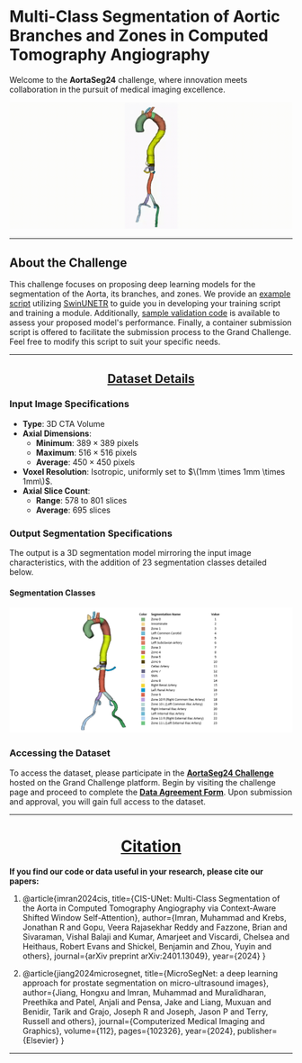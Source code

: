 <h1>Multi-Class Segmentation of Aortic Branches and Zones in Computed Tomography Angiography</h1>

Welcome to the **AortaSeg24** challenge, where innovation meets collaboration in the pursuit of medical imaging excellence.

![Segmentation Demo](./assets/segmentation_demo.gif)


---

<h2>About the Challenge</h2>

This challenge focuses on proposing deep learning models for the segmentation of the Aorta, its branches, and zones. We provide an [example script](https://github.com/ImranNust/AortaSeg24_Duplicate/tree/main/training) utilizing [SwinUNETR](https://arxiv.org/abs/2201.01266) to guide you in developing your training script and training a module. Additionally, [sample validation code](https://github.com/ImranNust/AortaSeg24_Duplicate/tree/main/validation) is available to assess your proposed model's performance. Finally, a container submission script is offered to facilitate the submission process to the Grand Challenge. Feel free to modify this script to suit your specific needs.

---

<h2><u><center> Dataset Details </center></u></h2>

### Input Image Specifications
- **Type**: 3D CTA Volume
- **Axial Dimensions**: 
  - **Minimum**: $389\times389$ pixels
  - **Maximum**: $516\times516$ pixels
  - **Average**: $450\times450$ pixels
- **Voxel Resolution**: Isotropic, uniformly set to $\(1mm \times 1mm \times 1mm\)$.
- **Axial Slice Count**: 
  - **Range**: 578 to 801 slices
  - **Average**: 695 slices

### Output Segmentation Specifications
The output is a 3D segmentation model mirroring the input image characteristics, with the addition of 23 segmentation classes detailed below.

#### Segmentation Classes

![Details of the Segmentation Labels](assets/Segmentation_Details.PNG)

### Accessing the Dataset

To access the dataset, please participate in the **[AortaSeg24 Challenge](https://aortaseg24.grand-challenge.org/)** hosted on the Grand Challenge platform. Begin by visiting the challenge page and proceed to complete the **[Data Agreement Form](https://aortaseg24.grand-challenge.org/dataset-access-information/)**. Upon submission and approval, you will gain full access to the dataset.

---

<h1><center><u><b>Citation</b></u></center></h1>

**If you find our code or data useful in your research, please cite our papers:**

1. @article{imran2024cis,
  title={CIS-UNet: Multi-Class Segmentation of the Aorta in Computed Tomography Angiography via Context-Aware Shifted Window Self-Attention},
  author={Imran, Muhammad and Krebs, Jonathan R and Gopu, Veera Rajasekhar Reddy and Fazzone, Brian and Sivaraman, Vishal Balaji and Kumar, Amarjeet and Viscardi, Chelsea and Heithaus, Robert Evans and Shickel, Benjamin and Zhou, Yuyin and others},
  journal={arXiv preprint arXiv:2401.13049},
  year={2024}
}

2. @article{jiang2024microsegnet,
  title={MicroSegNet: a deep learning approach for prostate segmentation on micro-ultrasound images},
  author={Jiang, Hongxu and Imran, Muhammad and Muralidharan, Preethika and Patel, Anjali and Pensa, Jake and Liang, Muxuan and Benidir, Tarik and Grajo, Joseph R and Joseph, Jason P and Terry, Russell and others},
  journal={Computerized Medical Imaging and Graphics},
  volume={112},
  pages={102326},
  year={2024},
  publisher={Elsevier}
}

---
